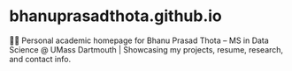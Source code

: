 # bhanuprasadthota.github.io
👨‍💻 Personal academic homepage for Bhanu Prasad Thota – MS in Data Science @ UMass Dartmouth | Showcasing my projects, resume, research, and contact info.
